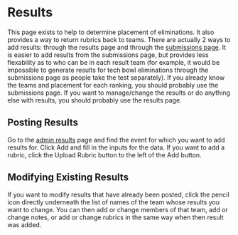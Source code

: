 # Results

This page exists to help to determine placement of eliminations. It also provides a way to return rubrics back to teams. There are actually 2 ways to add results: through the results page and through the [submissions page](./submissions.md). It is easier to add results from the submissions page, but provides less flexability as to who can be in each result team (for example, it would be impossible to generate results for tech bowl eliminations through the submissions page as people take the test separately). If you already know the teams and placement for each ranking, you should probably use the submissions page. If you want to manage/change the results or do anything else with results, you should probably use the results page.

## Posting Results

Go to the [admin results](https://tsa-grouping-thing.vercel.app/admin/results) page and find the event for which you want to add results for. Click Add and fill in the inputs for the data. If you want to add a rubric, click the Upload Rubric button to the left of the Add button.

## Modifying Existing Results

If you want to modify results that have already been posted, click the pencil icon directly underneath the list of names of the team whose results you want to change. You can then add or change members of that team, add or change notes, or add or change rubrics in the same way when then result was added.
